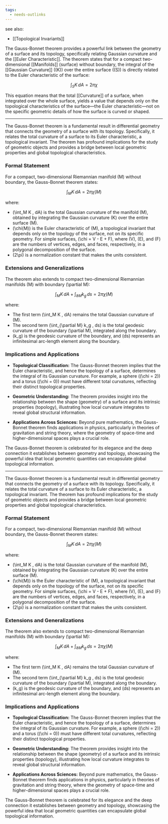 ```yaml
---
tags:
  - needs-outlinks
---
```

see also:
- [[Topological Invariants]]

The Gauss-Bonnet theorem provides a powerful link between the geometry of a surface and its topology, specifically relating Gaussian curvature and the [[Euler Characteristic]]. The theorem states that for a compact two-dimensional [[Manifolds]] (surface) without boundary, the integral of the [[Gaussian Curvature]] (\(K\)) over the entire surface (\(S\)) is directly related to the Euler characteristic of the surface:

$$ \int_S K \, dA = 2\pi \chi $$

This equation means that the total [[Curvature]] of a surface, when integrated over the whole surface, yields a value that depends only on the topological characteristics of the surface—the Euler characteristic—not on the specific geometric details of how the surface is curved or shaped.

---

The Gauss-Bonnet theorem is a fundamental result in differential geometry that connects the geometry of a surface with its topology. Specifically, it relates the total curvature of a surface to its Euler characteristic, a topological invariant. The theorem has profound implications for the study of geometric objects and provides a bridge between local geometric properties and global topological characteristics.

### Formal Statement

For a compact, two-dimensional Riemannian manifold \(M\) without boundary, the Gauss-Bonnet theorem states:

$$
\int_M K \, dA = 2\pi \chi(M)
$$

where:
- \(\int_M K \, dA\) is the total Gaussian curvature of the manifold \(M\), obtained by integrating the Gaussian curvature \(K\) over the entire surface \(M\).
- \(\chi(M)\) is the Euler characteristic of \(M\), a topological invariant that depends only on the topology of the surface, not on its specific geometry. For simple surfaces, \(\chi = V - E + F\), where \(V\), \(E\), and \(F\) are the numbers of vertices, edges, and faces, respectively, in a polygonal decomposition of the surface.
- \(2\pi\) is a normalization constant that makes the units consistent.

### Extensions and Generalizations

The theorem also extends to compact two-dimensional Riemannian manifolds \(M\) with boundary \(\partial M\):

$$
\int_M K \, dA + \int_{\partial M} k_g \, ds = 2\pi \chi(M)
$$

where:
- The first term \(\int_M K \, dA\) remains the total Gaussian curvature of \(M\).
- The second term \(\int_{\partial M} k_g \, ds\) is the total geodesic curvature of the boundary \(\partial M\), integrated along the boundary.
- \(k_g\) is the geodesic curvature of the boundary, and \(ds\) represents an infinitesimal arc-length element along the boundary.

### Implications and Applications

- **Topological Classification:** The Gauss-Bonnet theorem implies that the Euler characteristic, and hence the topology of a surface, determines the integral of its Gaussian curvature. For example, a sphere (\(\chi = 2\)) and a torus (\(\chi = 0\)) must have different total curvatures, reflecting their distinct topological properties.
  
- **Geometric Understanding:** The theorem provides insight into the relationship between the shape (geometry) of a surface and its intrinsic properties (topology), illustrating how local curvature integrates to reveal global structural information.
  
- **Applications Across Sciences:** Beyond pure mathematics, the Gauss-Bonnet theorem finds applications in physics, particularly in theories of gravitation and string theory, where the geometry of space-time and higher-dimensional spaces plays a crucial role.

The Gauss-Bonnet theorem is celebrated for its elegance and the deep connection it establishes between geometry and topology, showcasing the powerful idea that local geometric quantities can encapsulate global topological information.

---

The Gauss-Bonnet theorem is a fundamental result in differential geometry that connects the geometry of a surface with its topology. Specifically, it relates the total curvature of a surface to its Euler characteristic, a topological invariant. The theorem has profound implications for the study of geometric objects and provides a bridge between local geometric properties and global topological characteristics.

### Formal Statement

For a compact, two-dimensional Riemannian manifold \(M\) without boundary, the Gauss-Bonnet theorem states:

$$
\int_M K \, dA = 2\pi \chi(M)
$$

where:
- \(\int_M K \, dA\) is the total Gaussian curvature of the manifold \(M\), obtained by integrating the Gaussian curvature \(K\) over the entire surface \(M\).
- \(\chi(M)\) is the Euler characteristic of \(M\), a topological invariant that depends only on the topology of the surface, not on its specific geometry. For simple surfaces, \(\chi = V - E + F\), where \(V\), \(E\), and \(F\) are the numbers of vertices, edges, and faces, respectively, in a polygonal decomposition of the surface.
- \(2\pi\) is a normalization constant that makes the units consistent.

### Extensions and Generalizations

The theorem also extends to compact two-dimensional Riemannian manifolds \(M\) with boundary \(\partial M\):

$$
\int_M K \, dA + \int_{\partial M} k_g \, ds = 2\pi \chi(M)
$$

where:
- The first term \(\int_M K \, dA\) remains the total Gaussian curvature of \(M\).
- The second term \(\int_{\partial M} k_g \, ds\) is the total geodesic curvature of the boundary \(\partial M\), integrated along the boundary.
- \(k_g\) is the geodesic curvature of the boundary, and \(ds\) represents an infinitesimal arc-length element along the boundary.

### Implications and Applications

- **Topological Classification:** The Gauss-Bonnet theorem implies that the Euler characteristic, and hence the topology of a surface, determines the integral of its Gaussian curvature. For example, a sphere (\(\chi = 2\)) and a torus (\(\chi = 0\)) must have different total curvatures, reflecting their distinct topological properties.
  
- **Geometric Understanding:** The theorem provides insight into the relationship between the shape (geometry) of a surface and its intrinsic properties (topology), illustrating how local curvature integrates to reveal global structural information.
  
- **Applications Across Sciences:** Beyond pure mathematics, the Gauss-Bonnet theorem finds applications in physics, particularly in theories of gravitation and string theory, where the geometry of space-time and higher-dimensional spaces plays a crucial role.

The Gauss-Bonnet theorem is celebrated for its elegance and the deep connection it establishes between geometry and topology, showcasing the powerful idea that local geometric quantities can encapsulate global topological information.